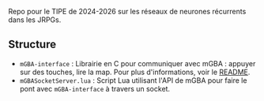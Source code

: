 Repo pour le TIPE de 2024-2026 sur les réseaux de neurones récurrents dans les JRPGs. 

## Structure
- `mGBA-interface` : Librairie en C pour communiquer avec mGBA : appuyer sur des touches, lire la map. Pour plus d'informations, voir le [README](mGBA-interface/README.md).
- `mGBASocketServer.lua` : Script Lua utilisant l'API de mGBA pour faire le pont avec ``mGBA-interface`` à travers un socket.